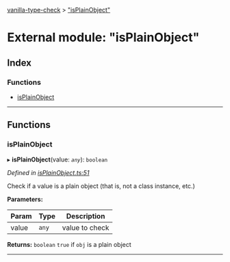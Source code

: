 [vanilla-type-check](../README.md) > ["isPlainObject"](../modules/_isplainobject_.md)

# External module: "isPlainObject"

## Index

### Functions

* [isPlainObject](_isplainobject_.md#isplainobject)

---

## Functions

<a id="isplainobject"></a>

###  isPlainObject

▸ **isPlainObject**(value: *`any`*): `boolean`

*Defined in [isPlainObject.ts:51](https://github.com/danikaze/npm-vanilla-type-check/blob/1e73ec3/src/isPlainObject.ts#L51)*

Check if a value is a plain object (that is, not a class instance, etc.)

**Parameters:**

| Param | Type | Description |
| ------ | ------ | ------ |
| value | `any` |  value to check |

**Returns:** `boolean`
`true` if `obj` is a plain object

___

